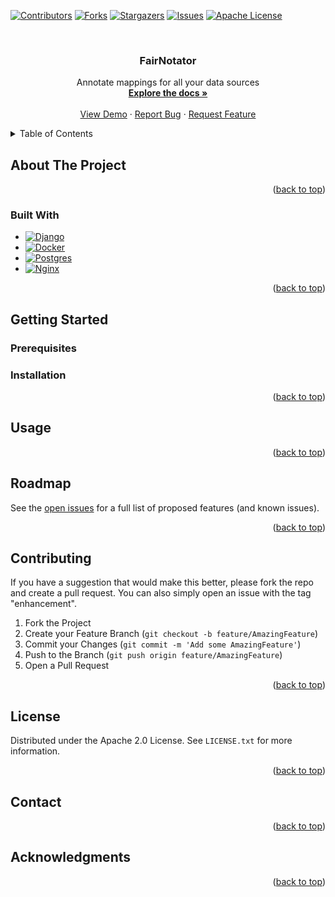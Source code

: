<a name="readme-top"></a>

[![Contributors][contributors-shield]][contributors-url]
[![Forks][forks-shield]][forks-url]
[![Stargazers][stars-shield]][stars-url]
[![Issues][issues-shield]][issues-url]
[![Apache License][license-shield]][license-url]

<br />
<div align="center">
  <h3 align="center">FairNotator</h3>

  <p align="center">
    Annotate mappings for all your data sources
    <br />
    <a href="https://github.com/MaastrichtU-CDS/EPND-FAIRification"><strong>Explore the docs »</strong></a>
    <br />
    <br />
    <a href="https://www.youtube.com/watch?v=T3lE1kw55IE">View Demo</a>
    ·
    <a href="https://github.com/MaastrichtU-CDS/EPND-FAIRification/issues/new?labels=bug&template=bug-report---.md">Report Bug</a>
    ·
    <a href="https://github.com/MaastrichtU-CDS/EPND-FAIRification/issues/new?labels=enhancement&template=feature-request---.md">Request Feature</a>
  </p>
</div>



<!-- TABLE OF CONTENTS -->
<details>
  <summary>Table of Contents</summary>
  <ol>
    <li>
      <a href="#about-the-project">About The Project</a>
      <ul>
        <li><a href="#built-with">Built With</a></li>
      </ul>
    </li>
    <li>
      <a href="#getting-started">Getting Started</a>
      <ul>
        <li><a href="#prerequisites">Prerequisites</a></li>
        <li><a href="#installation">Installation</a></li>
      </ul>
    </li>
    <li><a href="#usage">Usage</a></li>
    <li><a href="#roadmap">Roadmap</a></li>
    <li><a href="#contributing">Contributing</a></li>
    <li><a href="#license">License</a></li>
    <li><a href="#contact">Contact</a></li>
    <li><a href="#acknowledgments">Acknowledgments</a></li>
  </ol>
</details>

## About The Project

<p align="right">(<a href="#readme-top">back to top</a>)</p>


### Built With

* [![Django](https://img.shields.io/badge/Django-092E20?style=for-the-badge&logo=django&logoColor=white)](https://www.djangoproject.com/)
* [![Docker](https://img.shields.io/badge/docker-%230db7ed.svg?style=for-the-badge&logo=docker&logoColor=white)](https://www.docker.com/)
* [![Postgres](https://img.shields.io/badge/postgres-%23316192.svg?style=for-the-badge&logo=postgresql&logoColor=white)](https://www.postgresql.org/)
* [![Nginx](https://img.shields.io/badge/nginx-%23009639.svg?style=for-the-badge&logo=nginx&logoColor=white)](https://nginx.org/en/)

<p align="right">(<a href="#readme-top">back to top</a>)</p>

## Getting Started


### Prerequisites


### Installation

<p align="right">(<a href="#readme-top">back to top</a>)</p>


## Usage


<p align="right">(<a href="#readme-top">back to top</a>)</p>

## Roadmap

See the [open issues](https://github.com/MaastrichtU-CDS/EPND-FAIRification/issues) for a full list of proposed features (and known issues).

<p align="right">(<a href="#readme-top">back to top</a>)</p>

## Contributing

If you have a suggestion that would make this better, please fork the repo and create a pull request. You can also simply open an issue with the tag "enhancement".

1. Fork the Project
2. Create your Feature Branch (`git checkout -b feature/AmazingFeature`)
3. Commit your Changes (`git commit -m 'Add some AmazingFeature'`)
4. Push to the Branch (`git push origin feature/AmazingFeature`)
5. Open a Pull Request

<p align="right">(<a href="#readme-top">back to top</a>)</p>

## License

Distributed under the Apache 2.0 License. See `LICENSE.txt` for more information.

<p align="right">(<a href="#readme-top">back to top</a>)</p>

## Contact


<p align="right">(<a href="#readme-top">back to top</a>)</p>

## Acknowledgments

<p align="right">(<a href="#readme-top">back to top</a>)</p>


[contributors-shield]: https://img.shields.io/github/contributors/MaastrichtU-CDS/EPND-FAIRification.svg?style=for-the-badge
[contributors-url]: https://github.com/MaastrichtU-CDS/EPND-FAIRification/graphs/contributors
[forks-shield]: https://img.shields.io/github/forks/MaastrichtU-CDS/EPND-FAIRification.svg?style=for-the-badge
[forks-url]: https://github.com/MaastrichtU-CDS/EPND-FAIRification/network/members
[stars-shield]: https://img.shields.io/github/stars/MaastrichtU-CDS/EPND-FAIRification.svg?style=for-the-badge
[stars-url]: https://github.com/MaastrichtU-CDS/EPND-FAIRification/stargazers
[issues-shield]: https://img.shields.io/github/issues/MaastrichtU-CDS/EPND-FAIRification.svg?style=for-the-badge
[issues-url]: https://github.com/MaastrichtU-CDS/EPND-FAIRification/issues
[license-shield]: https://img.shields.io/github/license/MaastrichtU-CDS/EPND-FAIRification.svg?style=for-the-badge
[license-url]: https://github.com/MaastrichtU-CDS/EPND-FAIRification/blob/main/LICENSE